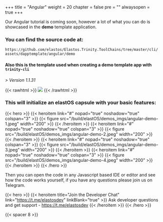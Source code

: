 


+++
title = "Angular"
weight = 20
chapter = false
pre = ""
alwaysopen = true
+++

Our Angular tutorial is coming soon, however a lot of what you can do is showcased in the **demo** template application.

### You can find the source code at: 

`https://github.com/elastos/Elastos.Trinity.ToolChains/tree/master/cli/assets/dapptemplate/angular/demo`

#### Also this is the template used when creating a demo template app with `trinity-cli`

*> Version 1.1.31*

{{< rawhtml >}}
    <img src="/build/elastos/setup/demo-template.png" style="max-height: 200px;"/>
{{< /rawhtml >}}

### This will initialize an elastOS capsule with your basic features:

{{< hero >}}
    {{< heroitem link="#" nopad="true" noshadow="true" colspan="3" >}}
        {{< figure src="/build/elastOS/demos_imgs/angular-demo-1.jpeg" width="200" >}}
    {{< /heroitem >}}
    {{< heroitem link="#" nopad="true" noshadow="true" colspan="3" >}}
        {{< figure src="/build/elastOS/demos_imgs/angular-demo-2.jpeg" width="200" >}}
    {{< /heroitem >}}
    {{< heroitem link="#" nopad="true" noshadow="true" colspan="3" >}}
        {{< figure src="/build/elastOS/demos_imgs/angular-demo-3.jpeg" width="200" >}}
    {{< /heroitem >}}
    {{< heroitem link="#" nopad="true" noshadow="true" colspan="3" >}}
        {{< figure src="/build/elastOS/demos_imgs/angular-demo-4.jpeg" width="200" >}}
    {{< /heroitem >}}
{{< /hero >}}

Then you can open the code in any Javascript based IDE or editor and see how the code works yourself, if you have any 
questions please join us on Telegram.

{{< hero >}}
    {{< heroitem title="Join the Developer Chat" link="https://t.me/elastosdev" linkBlank="true" >}}
        Ask developer questions and get support - <a target="_blank" href="https://t.me/elastosdev" onclick="event.stopPropagation();">https://t.me/elastosdev</a>
    {{< /heroitem >}}
{{< /hero >}}

{{< spacer 8 >}}
